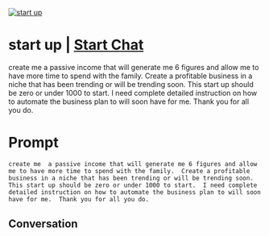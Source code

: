 
[![start up](https://flow-prompt-covers.s3.us-west-1.amazonaws.com/icon/Flat/i6.png)](https://gptcall.net/chat.html?data=%7B%22contact%22%3A%7B%22id%22%3A%22YcMITcWadTBkAZz80keiU%22%2C%22flow%22%3Atrue%7D%7D)
# start up | [Start Chat](https://gptcall.net/chat.html?data=%7B%22contact%22%3A%7B%22id%22%3A%22YcMITcWadTBkAZz80keiU%22%2C%22flow%22%3Atrue%7D%7D)
create me  a passive income that will generate me 6 figures and allow me to have more time to spend with the family.  Create a profitable business in a niche that has been trending or will be trending soon.   This start up should be zero or under 1000 to start.  I need complete detailed instruction on how to automate the business plan to will soon have for me.  Thank you for all you do.

# Prompt

```
create me  a passive income that will generate me 6 figures and allow me to have more time to spend with the family.  Create a profitable business in a niche that has been trending or will be trending soon.   This start up should be zero or under 1000 to start.  I need complete detailed instruction on how to automate the business plan to will soon have for me.  Thank you for all you do.
```

## Conversation




